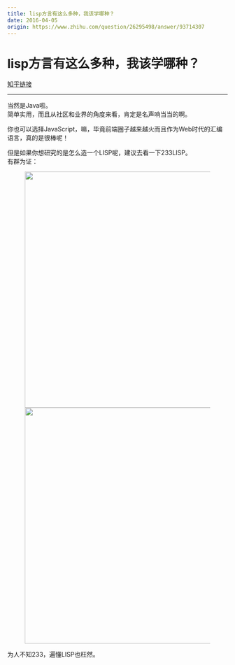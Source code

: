 ```yaml
---
title: lisp方言有这么多种，我该学哪种？
date: 2016-04-05
origin: https://www.zhihu.com/question/26295498/answer/93714307
---
```

# lisp方言有这么多种，我该学哪种？

[知乎链接](https://www.zhihu.com/question/26295498/answer/93714307)

---------

<span class="RichText ztext CopyrightRichText-richText" itemprop="text"><p>当然是Java啦。<br>简单实用，而且从社区和业界的角度来看，肯定是名声响当当的啊。</p><p>你也可以选择JavaScript，嘛，毕竟前端圈子越来越火而且作为Web时代的汇编语言，真的是很棒呢！</p><p>但是如果你想研究的是怎么造一个LISP呢，建议去看一下233LISP。<br>有群为证：<br></p><figure><noscript><img src="https://pic4.zhimg.com/50/82525b7ec9e03e7bc18d27458bd4f5e3_hd.jpg?source=1940ef5c" data-rawwidth="540" data-rawheight="740" class="origin_image zh-lightbox-thumb" width="540" data-original="https://pic1.zhimg.com/82525b7ec9e03e7bc18d27458bd4f5e3_r.jpg?source=1940ef5c"/></noscript><img src="https://pic4.zhimg.com/80/82525b7ec9e03e7bc18d27458bd4f5e3_720w.jpg?source=1940ef5c" data-rawwidth="540" data-rawheight="740" class="origin_image zh-lightbox-thumb lazy" width="540" data-original="https://pic1.zhimg.com/82525b7ec9e03e7bc18d27458bd4f5e3_r.jpg?source=1940ef5c" data-actualsrc="https://pic4.zhimg.com/50/82525b7ec9e03e7bc18d27458bd4f5e3_hd.jpg?source=1940ef5c" data-lazy-status="ok"></figure><p></p>为人不知233，遍懂LISP也枉然。</span>